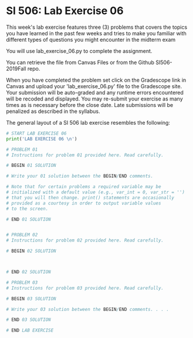 # SI 506: Lab Exercise 06

This week's lab exercise features three (3) problems that covers the topics you have learned in the past few weeks and tries to make you familiar
with different types of questions you might encounter in the midterm exam

You will use lab_exercise_06.py to complete the assignment.

You can retrieve the file from Canvas Files or from the Github SI506-2019Fall repo.

When you have completed the problem set click on the Gradescope link in Canvas and upload your
'lab_exercise_06.py' file to the Gradescope site.  Your submission will be auto-graded and any runtime
errors encountered will be recoded and displayed.  You may re-submit your exercise as many
times as is necessary before the close date.  Late submissions will be penalized as described
in the syllabus.

The general layout of a SI 506 lab exercise resembles the following:

```python
# START LAB EXERCISE 06
print('LAB EXERCISE 06 \n')

# PROBLEM 01
# Instructions for problem 01 provided here. Read carefully.

# BEGIN 01 SOLUTION

# Write your 01 solution between the BEGIN/END comments.

# Note that for certain problems a required variable may be
# initialized with a default value (e.g., var_int = 0, var_str = '')
# that you will then change. print() statements are occasionally
# provided as a courtesy in order to output variable values
# to the screen.

# END 01 SOLUTION


# PROBLEM 02
# Instructions for problem 02 provided here. Read carefully.

# BEGIN 02 SOLUTION



# END 02 SOLUTION

# PROBLEM 03
# Instructions for problem 03 provided here. Read carefully.

# BEGIN 03 SOLUTION

# Write your 03 solution between the BEGIN/END comments. . . .

# END 03 SOLUTION

# END LAB EXERCISE
```
